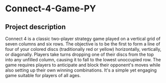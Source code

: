 # Connect-4-Game-PY

## Project description
Connect 4 is a classic two-player strategy game played on a vertical grid of seven columns and six rows. The objective is to be the first to form a line of four of your colored discs (traditionally red or yellow) horizontally, vertically, or diagonally. Players take turns dropping one of their discs from the top into any unfilled column, causing it to fall to the lowest unoccupied row. The game requires players to anticipate and block their opponent's moves while also setting up their own winning combinations. It's a simple yet engaging game suitable for players of all ages.
